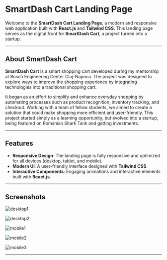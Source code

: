 # SmartDash Cart Landing Page

Welcome to the **SmartDash Cart Landing Page**, a modern and responsive web application built with **React.js** and **Tailwind CSS**. This landing page serves as the digital front for **SmartDash Cart**, a project turned into a startup.

---

## About SmartDash Cart

**SmartDash Cart** is a smart shopping cart developed during my mentorship at Bosch Engineering Center Cluj-Napoca. The project was designed to explore ways to improve the shopping experience by integrating technologies into a traditional shopping cart.

It began as an effort to simplify and enhance everyday shopping by automating processes such as product recognition, inventory tracking, and checkout. Working with a team of fellow students, we aimed to create a solution that could make shopping more efficient and user-friendly. This project started simply as a learning opportunity, but evolved into a startup, being featured on Romanian Shark Tank and getting investments.

---

## Features

- **Responsive Design**: The landing page is fully responsive and optimized for all devices (desktop, tablet, and mobile).
- **Modern UI**: A user-friendly interface designed with **Tailwind CSS**.
- **Interactive Components**: Engaging animations and interactive elements built with **React.js**.

---

## Screenshots

![desktop1](https://github.com/user-attachments/assets/9a42675f-b0a9-4517-a222-8cf7640517e5)

![desktop2](https://github.com/user-attachments/assets/dc10264c-1e81-4a12-a4c5-f4dfae8ce219)
  
![mobile1](https://github.com/user-attachments/assets/97ef2640-0635-492e-9388-7adc0e607b34)

![mobile2](https://github.com/user-attachments/assets/58d514aa-a35e-4ffe-900d-d9fbb9af2b37)

![mobile3](https://github.com/user-attachments/assets/50de3d2a-f319-4195-a49a-4750e0017e43)

---
